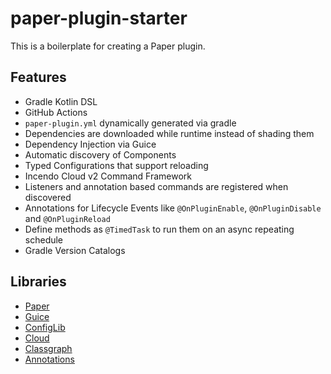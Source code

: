 # paper-plugin-starter

This is a boilerplate for creating a Paper plugin.

## Features

- Gradle Kotlin DSL
- GitHub Actions
- `paper-plugin.yml` dynamically generated via gradle
- Dependencies are downloaded while runtime instead of shading them
- Dependency Injection via Guice
- Automatic discovery of Components
- Typed Configurations that support reloading
- Incendo Cloud v2 Command Framework
- Listeners and annotation based commands are registered when discovered
- Annotations for Lifecycle Events like `@OnPluginEnable`, `@OnPluginDisable` and `@OnPluginReload`
- Define methods as `@TimedTask` to run them on an async repeating schedule
- Gradle Version Catalogs

## Libraries

- [Paper](https://papermc.io/)
- [Guice](https://github.com/google/guice)
- [ConfigLib](https://github.com/Exlll/ConfigLib)
- [Cloud](https://github.com/Incendo/cloud)
- [Classgraph](https://github.com/classgraph/classgraph)
- [Annotations](https://github.com/JetBrains/java-annotations)
